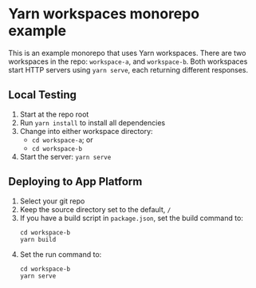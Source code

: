 # Yarn workspaces monorepo example

This is an example monorepo that uses Yarn workspaces. There are two workspaces in the repo: `workspace-a`, and `workspace-b`. Both workspaces start HTTP servers using `yarn serve`, each returning different responses.

## Local Testing

1. Start at the repo root
1. Run `yarn install` to install all dependencies
1. Change into either workspace directory:
    * `cd workspace-a`; or
    * `cd workspace-b`
1. Start the server: `yarn serve`

## Deploying to App Platform

1. Select your git repo
1. Keep the source directory set to the default, `/`
1. If you have a build script in `package.json`, set the build command to:
    ```
    cd workspace-b
    yarn build
    ```
1. Set the run command to:
    ```
    cd workspace-b
    yarn serve
    ```
